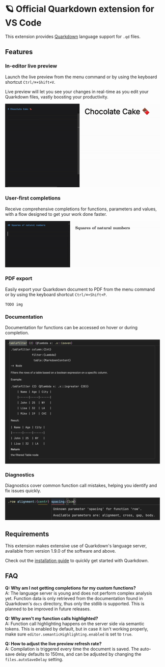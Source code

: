 # 🪐 Official Quarkdown extension for VS Code

This extension provides [Quarkdown](https://quarkdown.com/) language support for `.qd` files.

## Features

### In-editor live preview

Launch the live preview from the menu command or by using the keyboard shortcut `Ctrl/⌘+Shift+V`.

Live preview will let you see your changes in real-time as you edit your Quarkdown files,
vastly boosting your productivity.

![Live preview demo](https://raw.githubusercontent.com/quarkdown-labs/quarkdown-vscode/refs/heads/project-files/live-preview.gif)

### User-first completions

Receive comprehensive completions for functions, parameters and values, with a flow designed to get your work done faster.

![Completions demo](https://raw.githubusercontent.com/quarkdown-labs/quarkdown-vscode/refs/heads/project-files/completions.gif)

### PDF export

Easily export your Quarkdown document to PDF from the menu command or by using the keyboard shortcut `Ctrl/⌘+Shift+P`.

`TODO img`

### Documentation

Documentation for functions can be accessed on hover or during completion.

![Documentation demo](https://raw.githubusercontent.com/quarkdown-labs/quarkdown-vscode/refs/heads/project-files/docs.png)

### Diagnostics

Diagnostics cover common function call mistakes, helping you identify and fix issues quickly.

![Diagnostics demo](https://raw.githubusercontent.com/quarkdown-labs/quarkdown-vscode/refs/heads/project-files/diagnostics.png)

## Requirements

This extension makes extensive use of Quarkdown's language server, available from version 1.9.0 of the software and above.

Check out the [installation guide](https://github.com/iamgio/quarkdown?tab=readme-ov-file#getting-started) to quickly get started with Quarkdown.

## FAQ

**Q: Why am I not getting completions for my custom functions?**  
A: The language server is young and does not perform complex analysis yet. Function data is only retrieved from the documentation found in Quarkdown's `docs` directory, thus only the stdlib is supported. This is planned to be improved in future releases.

**Q: Why aren't my function calls highlighted?**  
A: Function call highlighting happens on the server side via semantic tokens.
This is enabled by default, but in case it isn't working properly, make sure `editor.semanticHighlighting.enabled` is set to `true`.

**Q: How to adjust the live preview refresh rate?**  
A: Compilation is triggered every time the document is saved. The auto-save delay defaults to 150ms, and can be adjusted by changing the `files.autoSaveDelay` setting.